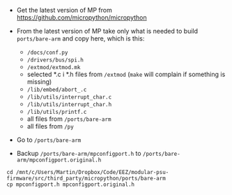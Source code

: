 - Get the latest version of MP from https://github.com/micropython/micropython

- From the latest version of MP take only what is needed to build `ports/bare-arm` and copy here, which is this:
    - `/docs/conf.py`
    - `/drivers/bus/spi.h`
    - `/extmod/extmod.mk`
    - selected *.c i *.h files from `/extmod` (`make` will complain if something is missing)
    - `/lib/embed/abort_.c`
    - `/lib/utils/interrupt_char.c`
    - `/lib/utils/interrupt_char.h`
    - `/lib/utils/printf.c`
    - all files from `/ports/bare-arm`
    - all files from `/py`

- Go to `/ports/bare-arm`

- Backup `/ports/bare-arm/mpconfigport.h` to `/ports/bare-arm/mpconfigport.original.h`

```
cd /mnt/c/Users/Martin/Dropbox/Code/EEZ/modular-psu-firmware/src/third_party/micropython/ports/bare-arm
cp mpconfigport.h mpconfigport.original.h
```
